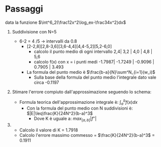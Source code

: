 # Passaggi

data la funzione $\int^6_2(\frac12x^2\log_ex-\frac34x^2)dx$

1. Suddivisione con N=5
   - 6-2 = 4 /5 -> intervalli da 0.8
     - [2-2,8][2,8-3,6][3,6-4,4][4,4-5,2][5,2-6,0]
	    - calcolo il punto medio di ogni intervallo
	        2,4| 3,2 | 4,0 | 4,8 | 5,6
	    - calcolo f(x) con x = i punti medi
	     -1.7987| \-1.7249 | \-0.9096 | 0.7905 | 3.493 
	 - La formula del punto medio è $\frac{b-a}{N}\sum^N_{i=1}(w_i)$ 
	   - Sulla base della formula del punto medio l'integrale dato vale circa -0.1197
2. Stimare l'errore compiuto dall'approssimazione seguendo lo schema:
   - Formula teorica dell'approssimazione integrale è: 
   $\int^b_af(x)dx$
     - Con la formula del punto medio con N suddivisioni è:  
     $|E|\leq\frac{K}{24N^2}(b-a)^3$
	    - Dove K è uguale a:
	    $max_{[a,b]}|f''|$ 
		
3. - Calcolo il valore di K = 1.7918
   - Calcolo l'errore massimo commesso = $\frac{K}{24N^2}(b-a)^3$	= 0.1911